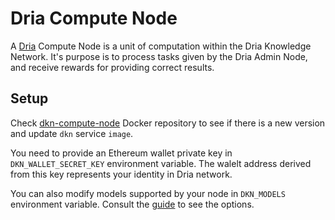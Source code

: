 # Dria Compute Node

A [Dria](https://dria.co/) Compute Node is a unit of computation within the Dria Knowledge Network. It's purpose is to process tasks given by the Dria Admin Node, and receive rewards for providing correct results.

## Setup

Check [dkn-compute-node](https://hub.docker.com/r/firstbatch/dkn-compute-node/tags) Docker repository to see if there is a new version and update `dkn` service `image`.

You need to provide an Ethereum wallet private key in `DKN_WALLET_SECRET_KEY` environment variable. The walelt address derived from this key represents your identity in Dria network.

You can also modify models supported by your node in `DKN_MODELS` environment variable. Consult the [guide](https://firstbatch.notion.site/How-to-Run-a-Node-ed2bef2c8eec4dd280286f2e081e51d2) to see the options.